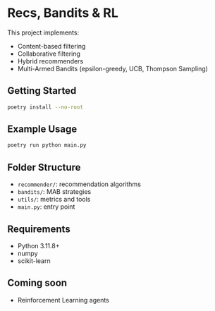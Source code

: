 # Recs, Bandits & RL

This project implements:
- Content-based filtering
- Collaborative filtering
- Hybrid recommenders
- Multi-Armed Bandits (epsilon-greedy, UCB, Thompson Sampling)

## Getting Started
```bash
poetry install --no-root
```

## Example Usage
```bash
poetry run python main.py
```

## Folder Structure
- `recommender/`: recommendation algorithms
- `bandits/`: MAB strategies
- `utils/`: metrics and tools
- `main.py`: entry point

## Requirements
- Python 3.11.8+
- numpy
- scikit-learn

## Coming soon
- Reinforcement Learning agents
